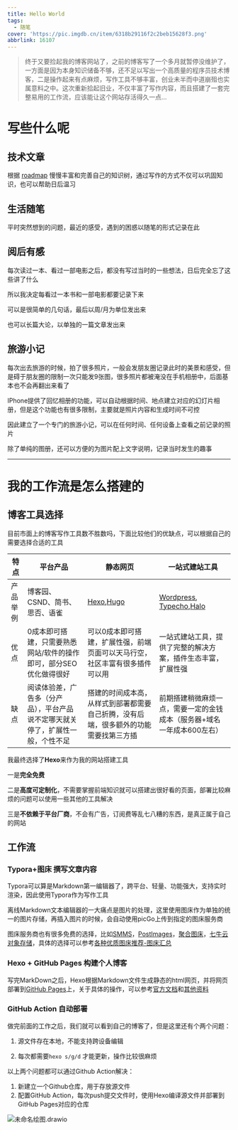 ```yaml
---
title: Hello World
tags:
  - 随笔
cover: 'https://pic.imgdb.cn/item/6318b29116f2c2beb15628f3.png'
abbrlink: 16107
---
```

> 终于又要捡起我的博客网站了，之前的博客写了一个多月就暂停没维护了，一方面是因为本身知识储备不够，还不足以写出一个高质量的程序员技术博客，二是操作起来有点麻烦，写作工具不够丰富，创业未半而中道崩殂也实属意料之中。这次重新拾起旧业，不仅丰富了写作内容，而且搭建了一套完整易用的工作流，应该能让这个网站存活得久一点...

# 写些什么呢

## **技术文章**

根据 [roadmap](https://www.yuque.com/docs/share/a22ec335-6061-475b-ae66-a6b623608251?#%20%E3%80%8ARoadmap%E3%80%8B) 慢慢丰富和完善自己的知识树，通过写作的方式不仅可以巩固知识，也可以帮助日后温习



## **生活随笔**

平时突然想到的问题，最近的感受，遇到的困惑以随笔的形式记录在此



## **阅后有感**

每次读过一本、看过一部电影之后，都没有写过当时的一些想法，日后完全忘了这些讲了什么

所以我决定每看过一本书和一部电影都要记录下来

可以是很简单的几句话，最后以周/月为单位发出来

也可以长篇大论，以单独的一篇文章发出来



## **旅游小记**

每次出去旅游的时候，拍了很多照片，一般会发朋友圈记录此时的美景和感受，但是碍于朋友圈的限制一次只能发9张图，很多照片都被淹没在手机相册中，后面基本也不会再翻出来看了

IPhone提供了回忆相册的功能，可以自动根据时间、地点建立对应的幻灯片相册，但是这个功能也有很多限制，主要就是照片内容和生成时间不可控

因此建立了一个专门的旅游小记，可以在任何时间、任何设备上查看之前记录的照片

除了单纯的图册，还可以方便的为图片配上文字说明，记录当时发生的趣事

---

# 我的工作流是怎么搭建的

## 博客工具选择

目前市面上的博客写作工具数不胜数吗，下面比较他们的优缺点，可以根据自己的需要选择合适的工具

| 特点 | 平台产品 |  静态网页  | 一站式建站工具 |
| ------------------------ | ---- | ------------------------ | ------------------------ |
| 产品举例 | 博客园、CSND、简书、思否、语雀 | [Hexo](https://hexo.io/zh-cn/),[Hugo](https://gohugo.io/) | [Wordpress](https://wordpress.com/zh-cn/), [Typecho](https://typecho.org/),[Halo](https://halo.run/) |
| 优点     | 0成本即可搭建，只需要熟悉网站/软件的操作即可，部分SEO优化做得很好 | 可以0成本即可搭建，扩展性强，前端页面可以天马行空，社区丰富有很多插件可以用 | 一站式建站工具，提供了完整的解决方案，插件生态丰富，扩展性强 |
| 缺点 | 阅读体验差，广告多（分产品），平台产品说不定哪天就关停了，扩展性一般，个性不足 | 搭建的时间成本高，从样式到部署都需要自己折腾，没有后端，很多额外的功能需要找第三方插 | 前期搭建稍微麻烦一点，需要一定的金钱成本（服务器+域名一年成本600左右）    |

我最终选择了**Hexo**来作为我的网站搭建工具

一是**完全免费**

二是**高度可定制化**，不需要掌握前端知识就可以搭建出很好看的页面，部署比较麻烦的问题可以使用一些其他的工具解决

三是**不依赖于平台厂商**，不会有广告，订阅费等乱七八糟的东西，是真正属于自己的网站



## 工作流

### Typora+图床 撰写文章内容

Typora可以算是Markdown第一编辑器了，跨平台、轻量、功能强大，支持实时渲染，因此使用Typora作为写作工具

离线Markdown文本编辑器的一大痛点是图片的处理，这里使用图床作为单独的统一的图片存储，再插入图片的时候，会自动使用picGo上传到指定的图床服务商

图床服务商也有很多免费的选择，比如[SMMS](https://smms.app/)，[PostImages](https://postimages.org/)，[聚合图床](https://www.superbed.cn/)，[七牛云对象存储](https://portal.qiniu.com/kodo/overview)，具体的选择可以参考[各种优质图床推荐-图床汇总](https://zhuanlan.zhihu.com/p/403554101)



### Hexo + GitHub Pages 构建个人博客

写完MarkDown之后，Hexo根据Markdown文件生成静态的html网页，并将网页部署到[GitHub Pages](https://pages.github.com/)上，关于具体的操作，可以参考[官方文档](https://hexo.io/zh-cn/docs/)和[其他资料](https://www.zhihu.com/column/c_1201860091307458560)



### GitHub Action 自动部署

做完前面的工作之后，我们就可以看到自己的博客了，但是这里还有个两个问题：

1. 源文件存在本地，不能支持跨设备编辑

2. 每次都需要`hexo s/g/d` 才能更新，操作比较很麻烦



以上两个问题都可以通过Github Action解决：

1. 新建立一个Github仓库，用于存放源文件
2. 配置GitHub Action，每次push提交文件时，使用Hexo编译源文件并部署到GitHub Pages对应的仓库

![未命名绘图.drawio](https://pic.imgdb.cn/item/6319ca1716f2c2beb14f0cf7.png)

